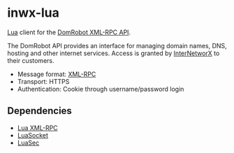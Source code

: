 # inwx-lua

[Lua](http://www.lua.org/) client for the [DomRobot XML-RPC API](https://api.domrobot.com/).

The DomRobot API provides an interface for managing domain names, DNS, hosting and other internet services. Access is granted by [InterNetworX](https://www.inwx.com/) to their customers.

* Message format: [XML-RPC](http://www.xmlrpc.com/)
* Transport: HTTPS
* Authentication: Cookie through username/password login

## Dependencies

* [Lua XML-RPC](https://github.com/timn/lua-xmlrpc)
* [LuaSocket](https://github.com/diegonehab/luasocket)
* [LuaSec](https://github.com/brunoos/luasec)
 
